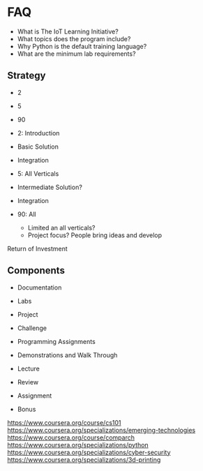 # FAQ


- What is The IoT Learning Initiative?
- What topics does the program include?
- Why Python is the default training language?
- What are the minimum lab requirements?

## Strategy

- 2
- 5
- 90

-  2: Introduction
  -  Basic Solution
  -  Integration
-  5: All Verticals
  -  Intermediate Solution?
  -  Integration
- 90: All
  - Limited an all verticals?
  - Project focus? People bring ideas and develop

Return of Investment

## Components

- Documentation
- Labs
- Project
- Challenge

- Programming Assignments
- Demonstrations and Walk Through

- Lecture
- Review
- Assignment
- Bonus

https://www.coursera.org/course/cs101
https://www.coursera.org/specializations/emerging-technologies
https://www.coursera.org/course/comparch
https://www.coursera.org/specializations/python
https://www.coursera.org/specializations/cyber-security
https://www.coursera.org/specializations/3d-printing
